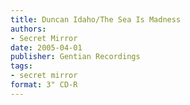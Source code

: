 ```yaml
---
title: Duncan Idaho/The Sea Is Madness
authors:
- Secret Mirror
date: 2005-04-01
publisher: Gentian Recordings
tags:
- secret mirror
format: 3" CD-R
---
```

